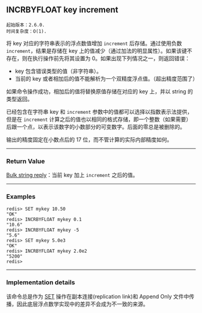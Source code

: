 ## INCRBYFLOAT key increment

    起始版本：2.6.0.
    时间复杂度：O(1).

将 key 对应的字符串表示的浮点数值增加 `increment` 后存储。通过使用负数 `increment`，结果是存储在 key 上的值减少（通过加法的明显属性）。如果该键不存在，则在执行操作前先将其设置为 0。如果出现下列情况之一，则返回错误：
- key 包含错误类型的值（非字符串）。
- 当前的 key 或者相加后的值不能解析为一个双精度浮点值。（超出精度范围了）

如果命令操作成功，相加后的值将替换原值存储在对应的 key 上，并以 string 的类型返回。

已经包含在字符串 key 和 `increment` 参数中的值都可以选择以指数表示法提供，但是在 `increment` 计算之后的值也以相同的格式存储，即一个整数（如果需要）后跟一个点，以表示该数字的小数部分的可变数字。后面的零总是被删除的。

输出的精度固定在小数点后的 17 位，而不管计算的实际内部精度如何。

---

### Return Value

[Bulk string reply](../topics/protocol.md#resp-bulk-strings)：当前 key 加上 `increment` 之后的值。

---

### Examples

```
redis> SET mykey 10.50
"OK"
redis> INCRBYFLOAT mykey 0.1
"10.6"
redis> INCRBYFLOAT mykey -5
"5.6"
redis> SET mykey 5.0e3
"OK"
redis> INCRBYFLOAT mykey 2.0e2
"5200"
redis> 
```

---

### Implementation details

该命令总是作为 [SET](set.md) 操作在副本连接(replication link)和 Append Only 文件中传播，因此底层浮点数学实现中的差异不会成为不一致的来源。
